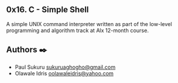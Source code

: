 ## 0x16. C - Simple Shell

A simple UNIX command interpreter written as part of the low-level programming and algorithm track at Alx 12-month course.


## Authors :black_nib:

* Paul Sukuru <sukuruaghogho@gmail.com>
* Olawale Idris <oolawaleidris@yahoo.com>
